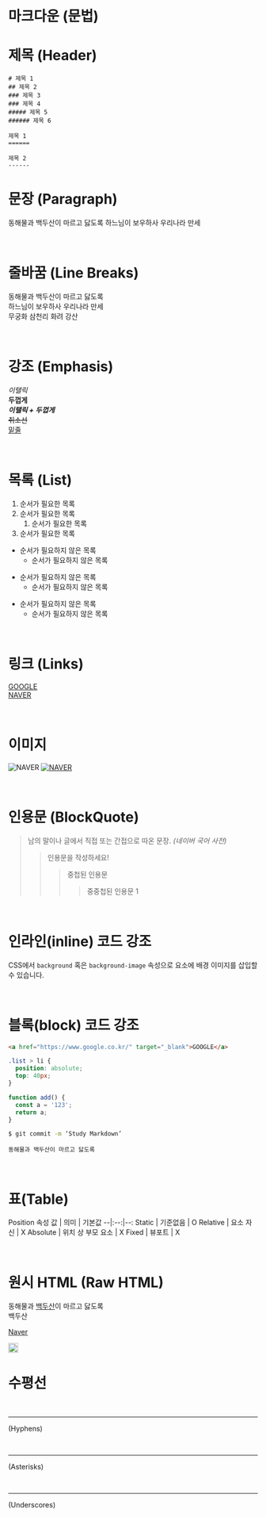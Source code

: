 # 마크다운 (문법)

# 제목 (Header)

```
# 제목 1
## 제목 2
### 제목 3
### 제목 4
##### 제목 5
###### 제목 6
```

```
제목 1
======

제목 2
------
```

# 문장 (Paragraph)

동해물과 백두산이 마르고 닳도록 하느님이 보우하사 우리나라 만세

<br/>

# 줄바꿈 (Line Breaks)

동해물과 백두산이 마르고 닳도록  
하느님이 보우하사 우리나라 만세<br />
무궁화 삼천리 화려 강산

<br/>

# 강조 (Emphasis)

_이탤릭_  
**두껍게**  
**_이탤릭 + 두껍게_**  
~~취소선~~  
<u>밑줄</u>

<br/>

# 목록 (List)

1. 순서가 필요한 목록
2. 순서가 필요한 목록
   1. 순서가 필요한 목록
3. 순서가 필요한 목록

- 순서가 필요하지 않은 목록
  - 순서가 필요하지 않은 목록

* 순서가 필요하지 않은 목록
  - 순서가 필요하지 않은 목록

- 순서가 필요하지 않은 목록
  - 순서가 필요하지 않은 목록

<br/>

# 링크 (Links)

[GOOGLE](https://google.com)  
[NAVER](https://www.naver.com/ 'Naver로 이동!')

<br/>

# 이미지

![NAVER](https://image.rocketpunch.com/company/5466/naver_logo.png?s=400x400&t=inside)
[![NAVER](https://image.rocketpunch.com/company/5466/naver_logo.png?s=400x400&t=inside)](https://www.naver.com/)

<br/>

# 인용문 (BlockQuote)

> 남의 말이나 글에서 직접 또는 간접으로 따온 문장.
> _(네이버 국어 사전)_
>
> > 인용문을 작성하세요!
> >
> > > 중첩된 인용문
> > >
> > > > 중중첩된 인용문 1

<br/>

# 인라인(inline) 코드 강조

CSS에서 `background` 혹은 `background-image` 속성으로 요소에 배경 이미지를 삽입할 수 있습니다.

<br/>

# 블록(block) 코드 강조

```html
<a href="https://www.google.co.kr/" target="_blank">GOOGLE</a>
```

```css
.list > li {
  position: absolute;
  top: 40px;
}
```

```javascript
function add() {
  const a = '123';
  return a;
}
```

```bash
$ git commit -m ‘Study Markdown’
```

```plaintext
동해물과 백두산이 마르고 닳도록
```

<br/>

# 표(Table)

Position 속성
값 | 의미 | 기본값
--|:--:|--:
Static | 기준없음 | O
Relative | 요소 자신 | X
Absolute | 위치 상 부모 요소 | X
Fixed | 뷰포트 | X

<br/>

# 원시 HTML (Raw HTML)

동해물과 <u>백두산</u>이 마르고 닳도록<br />
<span style=“text-decoration:underline;”>백두산</span>

<a href="naver.com" title="네이버로 이동!" target="_blank">Naver</a>

<img width="20px" src="https://image.rocketpunch.com/company/5466/naver_logo.png?s=400x400&t=inside" alt="NAVER" />

<br/>

# 수평선

<br/>

---

(Hyphens)

<br/>

---

(Asterisks)

<br/>

---

(Underscores)

<br />
